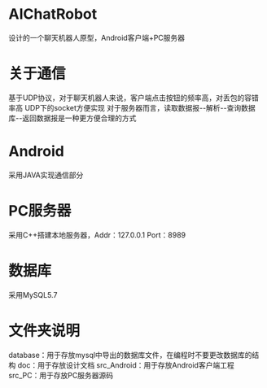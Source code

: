 ﻿# AIChatRobot
设计的一个聊天机器人原型，Android客户端+PC服务器

# 关于通信
基于UDP协议，对于聊天机器人来说，客户端点击按钮的频率高，对丢包的容错率高
UDP下的socket方便实现
对于服务器而言，读取数据报--解析--查询数据库--返回数据报是一种更方便合理的方式

# Android
采用JAVA实现通信部分

# PC服务器
采用C++搭建本地服务器，Addr：127.0.0.1 Port：8989

# 数据库
采用MySQL5.7

# 文件夹说明
database：用于存放mysql中导出的数据库文件，在编程时不要更改数据库的结构
doc：用于存放设计文档
src_Android：用于存放Android客户端工程
src_PC：用于存放PC服务器源码